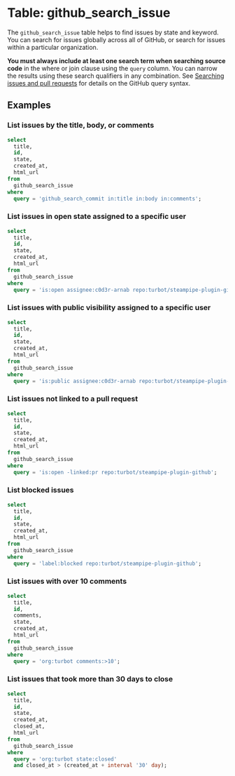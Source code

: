 # Table: github_search_issue

The `github_search_issue` table helps to find issues by state and keyword. You can search for issues globally across all of GitHub, or search for issues within a particular organization.

 **You must always include at least one search term when searching source code** in the where or join clause using the `query` column. You can narrow the results using these search qualifiers in any combination. See [Searching issues and pull requests](https://docs.github.com/search-github/searching-on-github/searching-issues-and-pull-requests) for details on the GitHub query syntax.

## Examples

### List issues by the title, body, or comments

```sql
select
  title,
  id,
  state,
  created_at,
  html_url
from
  github_search_issue
where
  query = 'github_search_commit in:title in:body in:comments';
```

### List issues in open state assigned to a specific user

```sql
select
  title,
  id,
  state,
  created_at,
  html_url
from
  github_search_issue
where
  query = 'is:open assignee:c0d3r-arnab repo:turbot/steampipe-plugin-github';
```

### List issues with public visibility assigned to a specific user

```sql
select
  title,
  id,
  state,
  created_at,
  html_url
from
  github_search_issue
where
  query = 'is:public assignee:c0d3r-arnab repo:turbot/steampipe-plugin-github';
```

### List issues not linked to a pull request

```sql
select
  title,
  id,
  state,
  created_at,
  html_url
from
  github_search_issue
where
  query = 'is:open -linked:pr repo:turbot/steampipe-plugin-github';
```

### List blocked issues

```sql
select
  title,
  id,
  state,
  created_at,
  html_url
from
  github_search_issue
where
  query = 'label:blocked repo:turbot/steampipe-plugin-github';
```

### List issues with over 10 comments

```sql
select
  title,
  id,
  comments,
  state,
  created_at,
  html_url
from
  github_search_issue
where
  query = 'org:turbot comments:>10';
```

### List issues that took more than 30 days to close

```sql
select
  title,
  id,
  state,
  created_at,
  closed_at,
  html_url
from
  github_search_issue
where
  query = 'org:turbot state:closed'
  and closed_at > (created_at + interval '30' day);
```
